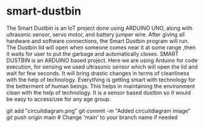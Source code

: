 # smart-dustbin
 The Smart Dustbin is an IoT project done using ARDUINO UNO, along with ultrasonic sensor, servo motor, and battery jumper wire. 
After giving all hardware and software connections, the Smart Dustbin program will run. The Dustbin lid 
will open when someone comes near it at some range ,then it waits for user to put the garbage and 
automatically closes. SMART DUSTBIN is an ARDUINO based project. Here we are using Arduino for 
code execution, for sensing we used ultrasonic sensor which will open the lid and wait for few seconds. It 
will bring drastic changes in terms of cleanliness with the help of technology. Everything is getting smart 
with  technology for the  betterment of human beings. This helps in maintaining the environment clean with 
the help of technology. It is a sensor based dustbin so it would be easy to access/use for any age group.

git add "circuitdiagram.png"
git commit -m "Added circuitdiagram image"
git push origin main  # Change 'main' to your branch name if needed




